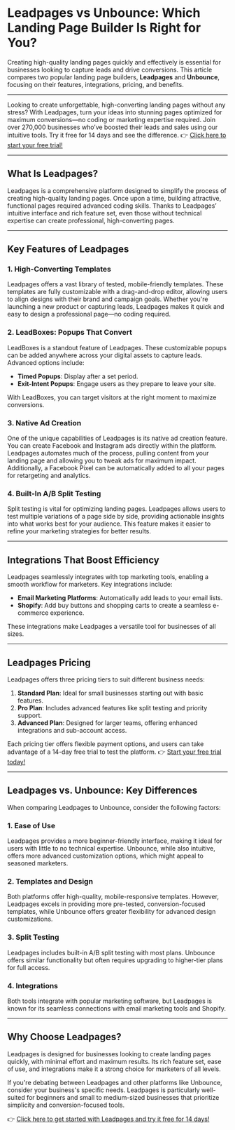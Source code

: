 # Leadpages vs Unbounce: Which Landing Page Builder Is Right for You?

Creating high-quality landing pages quickly and effectively is essential for businesses looking to capture leads and drive conversions. This article compares two popular landing page builders, **Leadpages** and **Unbounce**, focusing on their features, integrations, pricing, and benefits.

---

Looking to create unforgettable, high-converting landing pages without any stress? With Leadpages, turn your ideas into stunning pages optimized for maximum conversions—no coding or marketing expertise required. Join over 270,000 businesses who’ve boosted their leads and sales using our intuitive tools. Try it free for 14 days and see the difference. 👉 [Click here to start your free trial!](https://bit.ly/LEadPages)

---

## What Is Leadpages?

Leadpages is a comprehensive platform designed to simplify the process of creating high-quality landing pages. Once upon a time, building attractive, functional pages required advanced coding skills. Thanks to Leadpages’ intuitive interface and rich feature set, even those without technical expertise can create professional, high-converting pages.

---

## Key Features of Leadpages

### 1. High-Converting Templates

Leadpages offers a vast library of tested, mobile-friendly templates. These templates are fully customizable with a drag-and-drop editor, allowing users to align designs with their brand and campaign goals. Whether you're launching a new product or capturing leads, Leadpages makes it quick and easy to design a professional page—no coding required.

### 2. LeadBoxes: Popups That Convert

LeadBoxes is a standout feature of Leadpages. These customizable popups can be added anywhere across your digital assets to capture leads. Advanced options include:

- **Timed Popups**: Display after a set period.
- **Exit-Intent Popups**: Engage users as they prepare to leave your site.

With LeadBoxes, you can target visitors at the right moment to maximize conversions.

### 3. Native Ad Creation

One of the unique capabilities of Leadpages is its native ad creation feature. You can create Facebook and Instagram ads directly within the platform. Leadpages automates much of the process, pulling content from your landing page and allowing you to tweak ads for maximum impact. Additionally, a Facebook Pixel can be automatically added to all your pages for retargeting and analytics.

### 4. Built-In A/B Split Testing

Split testing is vital for optimizing landing pages. Leadpages allows users to test multiple variations of a page side by side, providing actionable insights into what works best for your audience. This feature makes it easier to refine your marketing strategies for better results.

---

## Integrations That Boost Efficiency

Leadpages seamlessly integrates with top marketing tools, enabling a smooth workflow for marketers. Key integrations include:

- **Email Marketing Platforms**: Automatically add leads to your email lists.
- **Shopify**: Add buy buttons and shopping carts to create a seamless e-commerce experience.

These integrations make Leadpages a versatile tool for businesses of all sizes.

---

## Leadpages Pricing

Leadpages offers three pricing tiers to suit different business needs:

1. **Standard Plan**: Ideal for small businesses starting out with basic features.
2. **Pro Plan**: Includes advanced features like split testing and priority support.
3. **Advanced Plan**: Designed for larger teams, offering enhanced integrations and sub-account access.

Each pricing tier offers flexible payment options, and users can take advantage of a 14-day free trial to test the platform. 👉 [Start your free trial today!](https://bit.ly/LEadPages)

---

## Leadpages vs. Unbounce: Key Differences

When comparing Leadpages to Unbounce, consider the following factors:

### 1. Ease of Use
Leadpages provides a more beginner-friendly interface, making it ideal for users with little to no technical expertise. Unbounce, while also intuitive, offers more advanced customization options, which might appeal to seasoned marketers.

### 2. Templates and Design
Both platforms offer high-quality, mobile-responsive templates. However, Leadpages excels in providing more pre-tested, conversion-focused templates, while Unbounce offers greater flexibility for advanced design customizations.

### 3. Split Testing
Leadpages includes built-in A/B split testing with most plans. Unbounce offers similar functionality but often requires upgrading to higher-tier plans for full access.

### 4. Integrations
Both tools integrate with popular marketing software, but Leadpages is known for its seamless connections with email marketing tools and Shopify.

---

## Why Choose Leadpages?

Leadpages is designed for businesses looking to create landing pages quickly, with minimal effort and maximum results. Its rich feature set, ease of use, and integrations make it a strong choice for marketers of all levels.

If you're debating between Leadpages and other platforms like Unbounce, consider your business's specific needs. Leadpages is particularly well-suited for beginners and small to medium-sized businesses that prioritize simplicity and conversion-focused tools.

👉 [Click here to get started with Leadpages and try it free for 14 days!](https://bit.ly/LEadPages)
